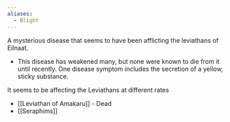 ```yaml
---
aliases:
  - Blight
---
```

A mysterious disease that seems to have been afflicting the leviathans of Eilnaat.

- This disease has weakened many, but none were known to die from it until recently. One disease symptom includes the secretion of a yellow, sticky substance.

It seems to be affecting the Leviathans at different rates
- [[Leviathan of Amakaru]] - Dead
- [[Seraphims]] 